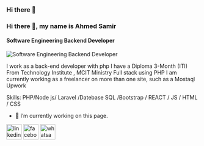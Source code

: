 ### Hi there 👋

### Hi there 👋, my name is Ahmed Samir
#### Software Engineering Backend Developer
![Software Engineering Backend Developer](https://scontent.faly1-2.fna.fbcdn.net/v/t39.30808-6/299606844_166420032629075_1888717756897293045_n.jpg?_nc_cat=111&ccb=1-7&_nc_sid=730e14&_nc_eui2=AeH7d2Q0Z4Y7SADkwSgLrMXZ9wKJ2V2ozDT3AonZXajMNJ5dvp55M8Hom0YLSyIPZ1h8ZNRXiN6sQGvqi5GfXEoK&_nc_ohc=OBpkKF6VQ8EAX9fnQ9D&_nc_ht=scontent.faly1-2.fna&oh=00_AfBu_McGQhJ_89rlu0C63Q5F-2efu3YW1ZSoQXX-EmESwA&oe=6401ABE6)

I work as a back-end developer with php
 I have a Diploma 3-Month (ITI)  From  Technology Institute , MCIT Ministry Full stack using PHP
I am currently working as a freelancer on more than one site, such as a Mostaql Upwork 

   


Skills: PHP/Node js/ Laravel /Datebase SQL /Bootstrap / REACT / JS / HTML / CSS

- 🔭 I’m currently working on this page. 


[<img src='https://cdn.jsdelivr.net/npm/simple-icons@3.0.1/icons/linkedin.svg' alt='linkedin' height='40'>](https://www.linkedin.com/in/https://www.linkedin.com/in/ahmed-samir-2a560b259//)  [<img src='https://cdn.jsdelivr.net/npm/simple-icons@3.0.1/icons/facebook.svg' alt='facebook' height='40'>](https://www.facebook.com/https://web.facebook.com/profile.php?id=100077832366194)  [<img src='https://cdn.jsdelivr.net/npm/simple-icons@3.0.1/icons/whatsapp.svg' alt='whatsapp' height='40'>](01096312326)  

